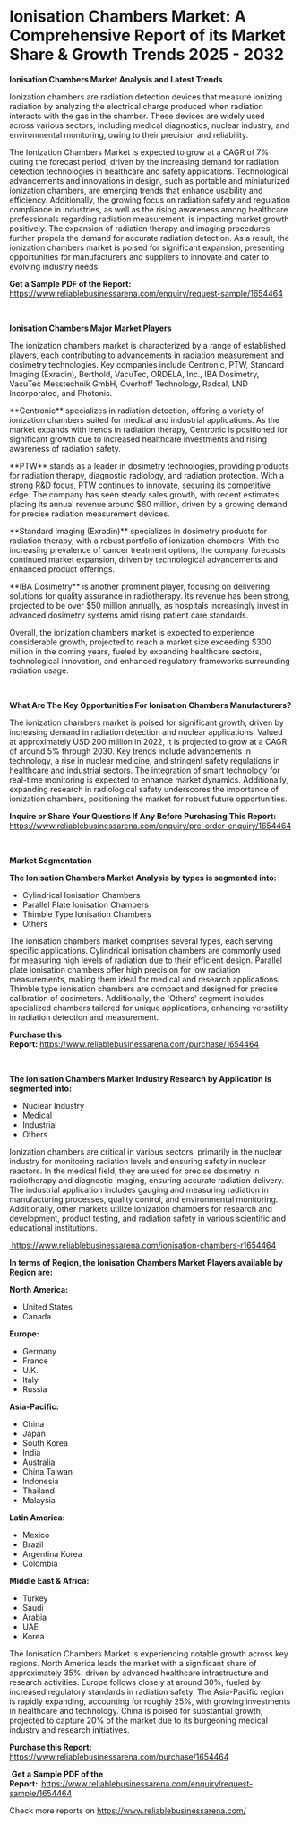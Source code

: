 <p><h1>Ionisation Chambers Market: A Comprehensive Report of its Market Share & Growth Trends 2025 - 2032</h1></p><p><strong>Ionisation Chambers Market Analysis and Latest Trends</strong></p>
<p><p>Ionization chambers are radiation detection devices that measure ionizing radiation by analyzing the electrical charge produced when radiation interacts with the gas in the chamber. These devices are widely used across various sectors, including medical diagnostics, nuclear industry, and environmental monitoring, owing to their precision and reliability.</p><p>The Ionization Chambers Market is expected to grow at a CAGR of 7% during the forecast period, driven by the increasing demand for radiation detection technologies in healthcare and safety applications. Technological advancements and innovations in design, such as portable and miniaturized ionization chambers, are emerging trends that enhance usability and efficiency. Additionally, the growing focus on radiation safety and regulation compliance in industries, as well as the rising awareness among healthcare professionals regarding radiation measurement, is impacting market growth positively. The expansion of radiation therapy and imaging procedures further propels the demand for accurate radiation detection. As a result, the ionization chambers market is poised for significant expansion, presenting opportunities for manufacturers and suppliers to innovate and cater to evolving industry needs.</p></p>
<p><strong>Get a Sample PDF of the Report:&nbsp;</strong> <a href="https://www.reliablebusinessarena.com/enquiry/request-sample/1654464?utm_campaign=2606&utm_medium=2&utm_source=Github&utm_content=ia&utm_term=22022025&utm_id=ionisation-chambers">https://www.reliablebusinessarena.com/enquiry/request-sample/1654464</a></p>
<p>&nbsp;</p>
<p><strong>Ionisation Chambers Major Market Players</strong></p>
<p><p>The ionization chambers market is characterized by a range of established players, each contributing to advancements in radiation measurement and dosimetry technologies. Key companies include Centronic, PTW, Standard Imaging (Exradin), Berthold, VacuTec, ORDELA, Inc., IBA Dosimetry, VacuTec Messtechnik GmbH, Overhoff Technology, Radcal, LND Incorporated, and Photonis.</p><p>**Centronic** specializes in radiation detection, offering a variety of ionization chambers suited for medical and industrial applications. As the market expands with trends in radiation therapy, Centronic is positioned for significant growth due to increased healthcare investments and rising awareness of radiation safety.</p><p>**PTW** stands as a leader in dosimetry technologies, providing products for radiation therapy, diagnostic radiology, and radiation protection. With a strong R&D focus, PTW continues to innovate, securing its competitive edge. The company has seen steady sales growth, with recent estimates placing its annual revenue around $60 million, driven by a growing demand for precise radiation measurement devices.</p><p>**Standard Imaging (Exradin)** specializes in dosimetry products for radiation therapy, with a robust portfolio of ionization chambers. With the increasing prevalence of cancer treatment options, the company forecasts continued market expansion, driven by technological advancements and enhanced product offerings.</p><p>**IBA Dosimetry** is another prominent player, focusing on delivering solutions for quality assurance in radiotherapy. Its revenue has been strong, projected to be over $50 million annually, as hospitals increasingly invest in advanced dosimetry systems amid rising patient care standards.</p><p>Overall, the ionization chambers market is expected to experience considerable growth, projected to reach a market size exceeding $300 million in the coming years, fueled by expanding healthcare sectors, technological innovation, and enhanced regulatory frameworks surrounding radiation usage.</p></p>
<p>&nbsp;</p>
<p><strong>What Are The Key Opportunities For Ionisation Chambers Manufacturers?</strong></p>
<p><p>The ionization chambers market is poised for significant growth, driven by increasing demand in radiation detection and nuclear applications. Valued at approximately USD 200 million in 2022, it is projected to grow at a CAGR of around 5% through 2030. Key trends include advancements in technology, a rise in nuclear medicine, and stringent safety regulations in healthcare and industrial sectors. The integration of smart technology for real-time monitoring is expected to enhance market dynamics. Additionally, expanding research in radiological safety underscores the importance of ionization chambers, positioning the market for robust future opportunities.</p></p>
<p><strong>Inquire or Share Your Questions If Any Before Purchasing This Report:</strong> <a href="https://www.reliablebusinessarena.com/enquiry/pre-order-enquiry/1654464?utm_campaign=2606&utm_medium=2&utm_source=Github&utm_content=ia&utm_term=22022025&utm_id=ionisation-chambers">https://www.reliablebusinessarena.com/enquiry/pre-order-enquiry/1654464</a></p>
<p>&nbsp;</p>
<p><strong>Market Segmentation</strong></p>
<p><strong>The Ionisation Chambers Market Analysis by types is segmented into:</strong></p>
<p><ul><li>Cylindrical Ionisation Chambers</li><li>Parallel Plate Ionisation Chambers</li><li>Thimble Type Ionisation Chambers</li><li>Others</li></ul></p>
<p><p>The ionisation chambers market comprises several types, each serving specific applications. Cylindrical ionisation chambers are commonly used for measuring high levels of radiation due to their efficient design. Parallel plate ionisation chambers offer high precision for low radiation measurements, making them ideal for medical and research applications. Thimble type ionisation chambers are compact and designed for precise calibration of dosimeters. Additionally, the 'Others' segment includes specialized chambers tailored for unique applications, enhancing versatility in radiation detection and measurement.</p></p>
<p><strong>Purchase this Report:&nbsp;</strong><a href="https://www.reliablebusinessarena.com/purchase/1654464?utm_campaign=2606&utm_medium=2&utm_source=Github&utm_content=ia&utm_term=22022025&utm_id=ionisation-chambers">https://www.reliablebusinessarena.com/purchase/1654464</a></p>
<p>&nbsp;</p>
<p><strong>The Ionisation Chambers Market Industry Research by Application is segmented into:</strong></p>
<p><ul><li>Nuclear Industry</li><li>Medical</li><li>Industrial</li><li>Others</li></ul></p>
<p><p>Ionization chambers are critical in various sectors, primarily in the nuclear industry for monitoring radiation levels and ensuring safety in nuclear reactors. In the medical field, they are used for precise dosimetry in radiotherapy and diagnostic imaging, ensuring accurate radiation delivery. The industrial application includes gauging and measuring radiation in manufacturing processes, quality control, and environmental monitoring. Additionally, other markets utilize ionization chambers for research and development, product testing, and radiation safety in various scientific and educational institutions.</p></p>
<p><a href="https://www.reliablebusinessarena.com/ionisation-chambers-r1654464?utm_campaign=2606&utm_medium=2&utm_source=Github&utm_content=ia&utm_term=22022025&utm_id=ionisation-chambers">&nbsp;https://www.reliablebusinessarena.com/ionisation-chambers-r1654464</a></p>
<p><strong>In terms of Region, the Ionisation Chambers Market Players available by Region are:</strong></p>
<p>
    <p> <strong> North America: </strong>
        <ul>
            <li>United States</li>
            <li>Canada</li>
        </ul>
        </p> 
    <p> <strong> Europe: </strong>
        <ul>
            <li>Germany</li>
            <li>France</li>
            <li>U.K.</li>
            <li>Italy</li>
            <li>Russia</li>
        </ul>
        </p> 
    <p> <strong> Asia-Pacific: </strong>
        <ul>
            <li>China</li>
            <li>Japan</li>
            <li>South Korea</li>
            <li>India</li>
            <li>Australia</li>
            <li>China Taiwan</li>
            <li>Indonesia</li>
            <li>Thailand</li>
            <li>Malaysia</li>
        </ul>
        </p> 
    <p> <strong> Latin America: </strong>
        <ul>
            <li>Mexico</li>
            <li>Brazil</li>
            <li>Argentina Korea</li>
            <li>Colombia</li>
        </ul>
        </p> 
    <p> <strong> Middle East & Africa: </strong>
        <ul>
            <li>Turkey</li>
            <li>Saudi</li>
            <li>Arabia</li>
            <li>UAE</li>
            <li>Korea</li>
        </ul>
    </p>
    </p>
<p><p>The Ionisation Chambers Market is experiencing notable growth across key regions. North America leads the market with a significant share of approximately 35%, driven by advanced healthcare infrastructure and research activities. Europe follows closely at around 30%, fueled by increased regulatory standards in radiation safety. The Asia-Pacific region is rapidly expanding, accounting for roughly 25%, with growing investments in healthcare and technology. China is poised for substantial growth, projected to capture 20% of the market due to its burgeoning medical industry and research initiatives.</p></p>
<p><strong>Purchase this Report: </strong><a href="https://www.reliablebusinessarena.com/purchase/1654464?utm_campaign=2606&utm_medium=2&utm_source=Github&utm_content=ia&utm_term=22022025&utm_id=ionisation-chambers">https://www.reliablebusinessarena.com/purchase/1654464</a></p>
<p>&nbsp;<strong>Get a Sample PDF of the Report:&nbsp;&nbsp;</strong><a href="https://www.reliablebusinessarena.com/enquiry/request-sample/1654464?utm_campaign=2606&utm_medium=2&utm_source=Github&utm_content=ia&utm_term=22022025&utm_id=ionisation-chambers">https://www.reliablebusinessarena.com/enquiry/request-sample/1654464</a></p>
<p><strong></strong></p>
<p>Check more reports on <a href="https://www.reliablebusinessarena.com/?utm_campaign=2606&utm_medium=2&utm_source=Github&utm_content=ia&utm_term=22022025&utm_id=ionisation-chambers">https://www.reliablebusinessarena.com/</a></p>